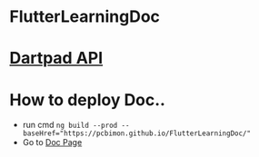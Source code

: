 # FlutterLearningDoc
# [Dartpad API](https://github.com/dart-lang/dart-pad/wiki/Embedding-Guide)
# How to deploy Doc..
- run cmd `ng build --prod --baseHref="https://pcbimon.github.io/FlutterLearningDoc/"`
- Go to [Doc Page](https://pcbimon.github.io/FlutterLearningDoc/)
